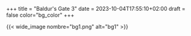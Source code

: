 +++
title = "Baldur's Gate 3"
date = 2023-10-04T17:55:10+02:00
draft = false
color="bg_color"
+++

{{< wide_image nombre="bg1.png" alt="bg1" >}}